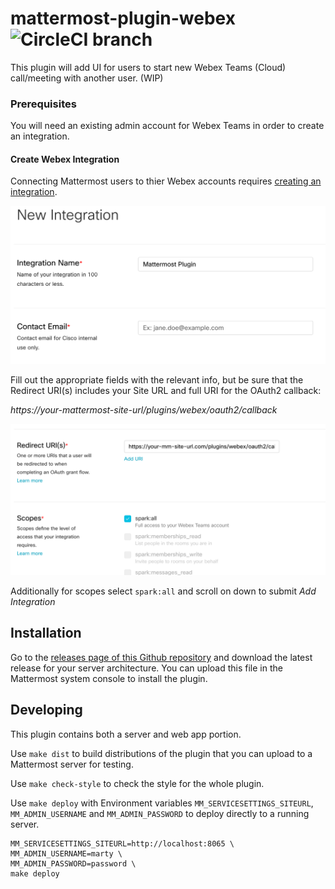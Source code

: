 # mattermost-plugin-webex ![CircleCI branch](https://img.shields.io/circleci/project/github/stevepartridge/mattermost-plugin-webex/master.svg)

This plugin will add UI for users to start new Webex Teams (Cloud) call/meeting with another user. (WIP)

### Prerequisites
You will need an existing admin account for Webex Teams in order to create an integration. 

#### Create Webex Integration

Connecting Mattermost users to thier Webex accounts requires [creating an integration](https://developer.webex.com/my-apps/new/integration).  

![alt text](docs/assets/new-integration.png "New Integration")

Fill out the appropriate fields with the relevant info, but be sure that the Redirect URI(s) includes your Site URL and full URI for the OAuth2 callback:

_https://your-mattermost-site-url/plugins/webex/oauth2/callback_

![alt text](docs/assets/redirect-uri-scopes.png "Redirect URI and Scope")

Additionally for scopes select ```spark:all``` and scroll on down to submit _Add Integration_


## Installation

Go to the [releases page of this Github repository](https://github.com/mattermost/mattermost-plugin-webex/releases) and download the latest release for your server architecture. You can upload this file in the Mattermost system console to install the plugin.

## Developing

This plugin contains both a server and web app portion.

Use `make dist` to build distributions of the plugin that you can upload to a Mattermost server for testing.

Use `make check-style` to check the style for the whole plugin.

Use `make deploy` with Environment variables `MM_SERVICESETTINGS_SITEURL`, `MM_ADMIN_USERNAME` and `MM_ADMIN_PASSWORD` to deploy directly to a running server. 

```
MM_SERVICESETTINGS_SITEURL=http://localhost:8065 \ 
MM_ADMIN_USERNAME=marty \
MM_ADMIN_PASSWORD=password \
make deploy
```
